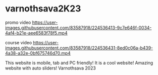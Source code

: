 # varnothsava2K23

promo video
https://user-images.githubusercontent.com/83587918/224536413-9c7e646f-0034-4af4-b21e-aee6583f78f5.mp4

course video
https://user-images.githubusercontent.com/83587918/224536431-8ed0c06a-b439-4a38-a32e-0bf675746d70.mp4

This website is mobile, tab and PC friendly!
It is a cool website!
Amazing website with auto sliders!
Varnothsava 2023
